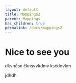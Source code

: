 ```yaml
---
layout: default
title: Mappings2
parent: Mappings
has_children: true
permalink: /docs/mappings2
---
```


# Nice to see you


dkvnčsn
čknsvvkdmv
ksčdnvkm

jdhdh